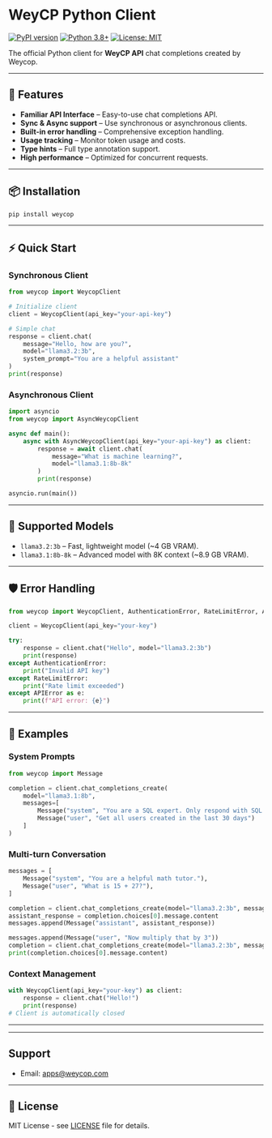 # WeyCP Python Client

[![PyPI version](https://badge.fury.io/py/weycop.svg)](https://badge.fury.io/py/weycop)
[![Python 3.8+](https://img.shields.io/badge/python-3.8+-blue.svg)](https://www.python.org/downloads/)
[![License: MIT](https://img.shields.io/badge/License-MIT-yellow.svg)](https://opensource.org/licenses/MIT)

The official Python client for **WeyCP API** chat completions created by Weycop.

---

## 🚀 Features

* **Familiar API Interface** – Easy-to-use chat completions API.
* **Sync & Async support** – Use synchronous or asynchronous clients.
* **Built-in error handling** – Comprehensive exception handling.
* **Usage tracking** – Monitor token usage and costs.
* **Type hints** – Full type annotation support.
* **High performance** – Optimized for concurrent requests.

---

## 📦 Installation

```bash
pip install weycop
```

---

## ⚡ Quick Start

### Synchronous Client

```python
from weycop import WeycopClient

# Initialize client
client = WeycopClient(api_key="your-api-key")

# Simple chat
response = client.chat(
    message="Hello, how are you?",
    model="llama3.2:3b",
    system_prompt="You are a helpful assistant"
)
print(response)
```

### Asynchronous Client

```python
import asyncio
from weycop import AsyncWeycopClient

async def main():
    async with AsyncWeycopClient(api_key="your-api-key") as client:
        response = await client.chat(
            message="What is machine learning?",
            model="llama3.1:8b-8k"
        )
        print(response)

asyncio.run(main())
```

---

## 🧠 Supported Models

* `llama3.2:3b` – Fast, lightweight model (~4 GB VRAM).
* `llama3.1:8b-8k` – Advanced model with 8K context (~8.9 GB VRAM).

---

## 🛡️ Error Handling

```python
from weycop import WeycopClient, AuthenticationError, RateLimitError, APIError

client = WeycopClient(api_key="your-key")

try:
    response = client.chat("Hello", model="llama3.2:3b")
    print(response)
except AuthenticationError:
    print("Invalid API key")
except RateLimitError:
    print("Rate limit exceeded")
except APIError as e:
    print(f"API error: {e}")
```

---

## 🔄 Examples

### System Prompts

```python
from weycop import Message

completion = client.chat_completions_create(
    model="llama3.1:8b",
    messages=[
        Message("system", "You are a SQL expert. Only respond with SQL code."),
        Message("user", "Get all users created in the last 30 days")
    ]
)
```

### Multi-turn Conversation

```python
messages = [
    Message("system", "You are a helpful math tutor."),
    Message("user", "What is 15 + 27?"),
]

completion = client.chat_completions_create(model="llama3.2:3b", messages=messages)
assistant_response = completion.choices[0].message.content
messages.append(Message("assistant", assistant_response))

messages.append(Message("user", "Now multiply that by 3"))
completion = client.chat_completions_create(model="llama3.2:3b", messages=messages)
print(completion.choices[0].message.content)
```

### Context Management

```python
with WeycopClient(api_key="your-key") as client:
    response = client.chat("Hello!")
    print(response)
# Client is automatically closed
```

---

---

## Support

* Email: [apps@weycop.com](mailto:apps@weycop.com)

---

## 📜 License

MIT License - see [LICENSE](LICENSE) file for details.